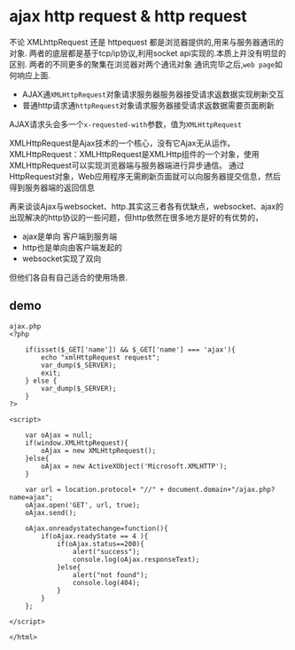 # ajax http request & http request

不论 XMLhttpRequest 还是 httpequest 都是浏览器提供的,用来与服务器通讯的对象.
两者的底层都是基于tcp/ip协议,利用socket api实现的.本质上并没有明显的区别.
两者的不同更多的聚集在浏览器对两个通讯对象 通讯完毕之后,`web page`如何响应上面.

 - AJAX通`XMLHttpRequest`对象请求服务器服务器接受请求返数据实现刷新交互
 - 普通http请求通`httpRequest`对象请求服务器接受请求返数据需要页面刷新

AJAX请求头会多一个`x-requested-with`参数，值为`XMLHttpRequest`

XMLHttpRequest是Ajax技术的一个核心，没有它Ajax无从运作。
XMLHttpRequest：XMLHttpRequest是XMLHttp组件的一个对象，使用XMLHttpRequest可以实现浏览器端与服务器端进行异步通信。
通过HttpRequest对象，Web应用程序无需刷新页面就可以向服务器提交信息，然后得到服务器端的返回信息

再来谈谈Ajax与websocket、http.其实这三者各有优缺点，websocket、ajax的出现解决的http协议的一些问题，但http依然在很多地方是好的有优势的，

 - ajax是单向 客户端到服务端
 - http也是单向由客户端发起的
 - websocket实现了双向

但他们各自有自己适合的使用场景.

## demo

    ajax.php
    <?php
    
        if(isset($_GET['name']) && $_GET['name'] === 'ajax'){
            echo "xmlHttpRequest request";
            var_dump($_SERVER);
            exit;
        } else {
            var_dump($_SERVER);
        }
    ?>
    
    <script>
    
        var oAjax = null;
        if(window.XMLHttpRequest){
            oAjax = new XMLHttpRequest();
        }else{
            oAjax = new ActiveXObject('Microsoft.XMLHTTP');
        }
    
        var url = location.protocol+ "//" + document.domain+"/ajax.php?name=ajax";
        oAjax.open('GET', url, true);
        oAjax.send();
    
        oAjax.onreadystatechange=function(){
            if(oAjax.readyState == 4 ){
                if(oAjax.status==200){
                    alert("success");
                    console.log(oAjax.responseText);
                }else{
                    alert("not found");
                    console.log(404);
                }
            }
        };
    
    </script>
    
    </html>
